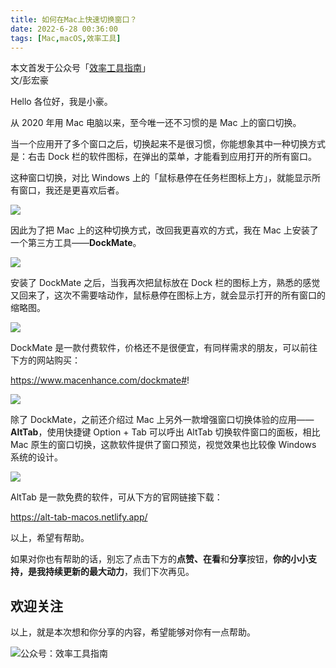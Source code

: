 ```yaml
---
title: 如何在Mac上快速切换窗口？                                      
date: 2022-6-28 00:36:00                 
tags: [Mac,macOS,效率工具]                                                                   
---    
```


本文首发于公众号「[效率工具指南](https://mp.weixin.qq.com/s/U46M3GDfO3kVBDHGycbc8w)」         
文/彭宏豪  

Hello 各位好，我是小豪。   

从 2020 年用 Mac 电脑以来，至今唯一还不习惯的是 Mac 上的窗口切换。  

当一个应用开了多个窗口之后，切换起来不是很习惯，你能想象其中一种切换方式是：右击 Dock 栏的软件图标，在弹出的菜单，才能看到应用打开的所有窗口。  

这种窗口切换，对比 Windows 上的「鼠标悬停在任务栏图标上方」，就能显示所有窗口，我还是更喜欢后者。   

![](https://article-picbed-1302715071.cos.ap-guangzhou.myqcloud.com/2022/06/28/16563456961563.jpg)


因此为了把 Mac 上的这种切换方式，改回我更喜欢的方式，我在 Mac 上安装了一个第三方工具——**DockMate**。       

![](https://article-picbed-1302715071.cos.ap-guangzhou.myqcloud.com/2022/06/28/16563461850799.jpg)

安装了 DockMate 之后，当我再次把鼠标放在 Dock 栏的图标上方，熟悉的感觉又回来了，这次不需要啥动作，鼠标悬停在图标上方，就会显示打开的所有窗口的缩略图。           

![](https://article-picbed-1302715071.cos.ap-guangzhou.myqcloud.com/2022/06/28/16563465284421.jpg)

DockMate 是一款付费软件，价格还不是很便宜，有同样需求的朋友，可以前往下方的网站购买：   

https://www.macenhance.com/dockmate#!     

![](https://article-picbed-1302715071.cos.ap-guangzhou.myqcloud.com/2022/06/28/16563469038078.jpg)

除了 DockMate，之前还介绍过 Mac 上另外一款增强窗口切换体验的应用——**AltTab**，使用快捷键 Option + Tab 可以呼出 AltTab 切换软件窗口的面板，相比 Mac 原生的窗口切换，这款软件提供了窗口预览，视觉效果也比较像 Windows 系统的设计。   

![](https://article-picbed-1302715071.cos.ap-guangzhou.myqcloud.com/2022/06/28/16304971627851.jpg)

AltTab 是一款免费的软件，可从下方的官网链接下载：  

https://alt-tab-macos.netlify.app/   



以上，希望有帮助。   
 
如果对你也有帮助的话，别忘了点击下方的**点赞、在看**和**分享**按钮，**你的小小支持，是我持续更新的最大动力**，我们下次再见。    

## 欢迎关注     

以上，就是本次想和你分享的内容，希望能够对你有一点帮助。     

![公众号：效率工具指南](https://article-picbed-1302715071.cos.ap-guangzhou.myqcloud.com/2021/05/28/gong-zhong-hao-wei-bu-er-wei-ma-dailogo.png)     

